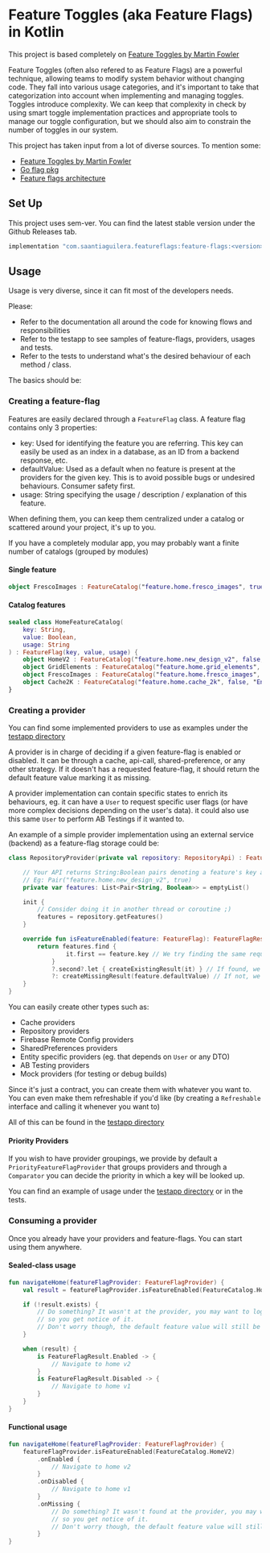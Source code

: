 # Feature Toggles (aka Feature Flags) in Kotlin

This project is based completely on [Feature Toggles by Martin Fowler](https://martinfowler.com/articles/feature-toggles.html)

Feature Toggles (often also refered to as Feature Flags) are a powerful technique, allowing teams 
to modify system behavior without changing code. They fall into various usage categories, and it's 
important to take that categorization into account when implementing and managing toggles. 
Toggles introduce complexity. We can keep that complexity in check by using smart toggle 
implementation practices and appropriate tools to manage our toggle configuration, but we should 
also aim to constrain the number of toggles in our system.

This project has taken input from a lot of diverse sources. To mention some:
- [Feature Toggles by Martin Fowler](https://martinfowler.com/articles/feature-toggles.html)
- [Go flag pkg](https://golang.org/pkg/flag/)
- [Feature flags architecture](https://jeroenmols.com/blog/2019/09/12/featureflagsarchitecture/)

## Set Up

This project uses sem-ver. You can find the latest stable version under the Github Releases tab.
```gradle
implementation "com.saantiaguilera.featureflags:feature-flags:<version>"
```

## Usage

Usage is very diverse, since it can fit most of the developers needs. 

Please:
- Refer to the documentation all around the code for knowing flows and responsibilities
- Refer to the testapp to see samples of feature-flags, providers, usages and tests.
- Refer to the tests to understand what's the desired behaviour of each method / class.

The basics should be:

### Creating a feature-flag

Features are easily declared through a `FeatureFlag` class. A feature flag contains only 3 properties:
- key: Used for identifying the feature you are referring. This key can easily be used as an index in a database, as an ID from a backend response, etc.
- defaultValue: Used as a default when no feature is present at the providers for the given key. This is to avoid possible bugs or undesired behaviours. Consumer safety first.
- usage: String specifying the usage / description / explanation of this feature.

When defining them, you can keep them centralized under a catalog or scattered around your project, it's up to you.

If you have a completely modular app, you may probably want a finite number of catalogs (grouped by modules)

#### Single feature
```kotlin
object FrescoImages : FeatureCatalog("feature.home.fresco_images", true, "Enables fresco API for loading images")
```

#### Catalog features
```kotlin
sealed class HomeFeatureCatalog(
    key: String,
    value: Boolean,
    usage: String
) : FeatureFlag(key, value, usage) {
    object HomeV2 : FeatureCatalog("feature.home.new_design_v2", false, "Shows the newly designed Home V2")
    object GridElements : FeatureCatalog("feature.home.grid_elements", false, "Shows the elements as a grid instead of cards")
    object FrescoImages : FeatureCatalog("feature.home.fresco_images", true, "Enables fresco API for loading images")
    object Cache2K : FeatureCatalog("feature.home.cache_2k", false, "Enables cache 2K for caching the home API results")
}
```

### Creating a provider

You can find some implemented providers to use as examples under the [testapp directory](testapp/src/test/java/com/saantiaguilera/featureflags/provider)

A provider is in charge of deciding if a given feature-flag is enabled or disabled. It can be
through a cache, api-call, shared-preference, or any other strategy. If it doesn't has a requested feature-flag,
it should return the default feature value marking it as missing.

A provider implementation can contain specific states to enrich its behaviours, eg. it can have a `User` to request
specific user flags (or have more complex decisions depending on the user's data). it could also use this same `User`
to perform AB Testings if it wanted to.

An example of a simple provider implementation using an external service (backend) as a feature-flag storage could be:

```kotlin
class RepositoryProvider(private val repository: RepositoryApi) : FeatureFlagProvider {

    // Your API returns String:Boolean pairs denoting a feature's key and if it's enabled or not.
    // Eg: Pair("feature.home.new_design_v2", true)
    private var features: List<Pair<String, Boolean>> = emptyList()

    init {
        // Consider doing it in another thread or coroutine ;)
        features = repository.getFeatures()
    }

    override fun isFeatureEnabled(feature: FeatureFlag): FeatureFlagResult {
        return features.find {
                it.first == feature.key // We try finding the same requested feature in our features
            }
            ?.second?.let { createExistingResult(it) } // If found, we return an existing result with it's value
            ?: createMissingResult(feature.defaultValue) // If not, we return the default value
    }
}
```

You can easily create other types such as:
- Cache providers
- Repository providers
- Firebase Remote Config providers
- SharedPreferences providers
- Entity specific providers (eg. that depends on `User` or any DTO)
- AB Testing providers
- Mock providers (for testing or debug builds)

Since it's just a contract, you can create them with whatever you want to. You can even make them
refreshable if you'd like (by creating a `Refreshable` interface and calling it whenever you want to)

All of this can be found in the [testapp directory](testapp/src/test/java/com/saantiaguilera/featureflags/provider)

#### Priority Providers

If you wish to have provider groupings, we provide by default a `PriorityFeatureFlagProvider` that
groups providers and through a `Comparator` you can decide the priority in which a key will be looked
up.

You can find an example of usage under the [testapp directory](testapp/src/test/java/com/saantiaguilera/featureflags/provider) or in the tests.

### Consuming a provider

Once you already have your providers and feature-flags. You can start using them anywhere.

#### Sealed-class usage
```kotlin
fun navigateHome(featureFlagProvider: FeatureFlagProvider) {
    val result = featureFlagProvider.isFeatureEnabled(FeatureCatalog.HomeV2)

    if (!result.exists) {
        // Do something? It wasn't at the provider, you may want to log it somewhere
        // so you get notice of it.
        // Don't worry though, the default feature value will still be used so it's bug free
    }

    when (result) {
        is FeatureFlagResult.Enabled -> {
            // Navigate to home v2
        }
        is FeatureFlagResult.Disabled -> {
            // Navigate to home v1
        }
    }
}
```
#### Functional usage
```kotlin
fun navigateHome(featureFlagProvider: FeatureFlagProvider) {
    featureFlagProvider.isFeatureEnabled(FeatureCatalog.HomeV2)
        .onEnabled {
            // Navigate to home v2
        }
        .onDisabled {
            // Navigate to home v1
        }
        .onMissing {
            // Do something? It wasn't found at the provider, you may want to log it somewhere
            // so you get notice of it.
            // Don't worry though, the default feature value will still be executed so it's bug free
        }
}
```